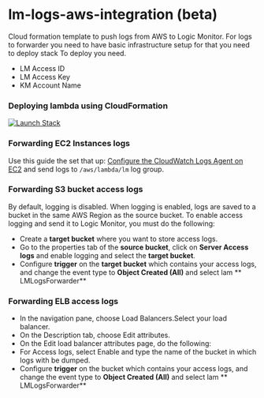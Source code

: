 # lm-logs-aws-integration (beta)
Cloud formation template to push logs from AWS to Logic Monitor.
For logs to forwarder you need to have basic infrastructure setup for that you need to deploy stack
To deploy you need.
* LM Access ID
* LM Access Key
* KM Account Name

### Deploying lambda using CloudFormation
[![Launch Stack](https://s3.amazonaws.com/cloudformation-examples/cloudformation-launch-stack.png)](https://console.aws.amazon.com/cloudformation/home#/stacks/create/review?stackName=lm-forwarder&templateURL=https://lm-logs-forwarder.s3.amazonaws.com/latest.yaml)

### Forwarding EC2 Instances logs

Use this guide the set that up: [Configure the CloudWatch Logs Agent on EC2](https://docs.aws.amazon.com/AmazonCloudWatch/latest/logs/QuickStartEC2Instance.html)
and send logs to `/aws/lambda/lm` log group.

### Forwarding S3 bucket access logs
By default, logging is disabled. When logging is enabled, logs are saved to a bucket in the same AWS Region as the source bucket.
To enable access logging and send it to Logic Monitor, you must do the following:
* Create a **target bucket** where you want to store access logs.
* Go to the properties tab of the **source bucket**, click on **Server Access logs** and enable logging and select the **target bucket**.
* Configure **trigger** on the **target bucket** which contains your access logs, and change the event type to **Object Created (All)** and select lam ** LMLogsForwarder**

### Forwarding ELB access logs
* In the navigation pane, choose Load Balancers.Select your load balancer.
* On the Description tab, choose Edit attributes.
* On the Edit load balancer attributes page, do the following:
* For Access logs, select Enable and type the name of the bucket in which logs with be dumped.
* Configure **trigger** on the bucket which contains your access logs, and change the event type to **Object Created (All)** and select lam ** LMLogsForwarder**
